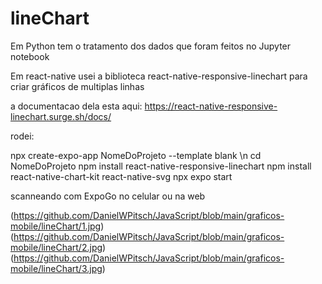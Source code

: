 # lineChart

Em Python tem o tratamento dos dados que foram feitos no Jupyter notebook

Em react-native usei a biblioteca react-native-responsive-linechart para criar gráficos de multiplas linhas

a documentacao dela esta aqui: 
https://react-native-responsive-linechart.surge.sh/docs/

rodei:

npx create-expo-app NomeDoProjeto --template blank \n
cd NomeDoProjeto
npm install react-native-responsive-linechart
npm install react-native-chart-kit react-native-svg
npx expo start


scanneando com ExpoGo no celular ou na web

(https://github.com/DanielWPitsch/JavaScript/blob/main/graficos-mobile/lineChart/1.jpg)
(https://github.com/DanielWPitsch/JavaScript/blob/main/graficos-mobile/lineChart/2.jpg)
(https://github.com/DanielWPitsch/JavaScript/blob/main/graficos-mobile/lineChart/3.jpg)
